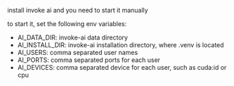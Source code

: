 install invoke ai and you need to start it manually

to start it, set the following env variables:
- AI_DATA_DIR: invoke-ai data directory
- AI_INSTALL_DIR: invoke-ai installation directory, where .venv is located
- AI_USERS: comma separated user names
- AI_PORTS: comma separated ports for each user
- AI_DEVICES: comma separated device for each user, such as cuda:id or cpu